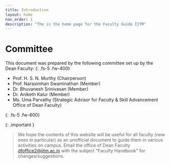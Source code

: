 ```yaml
---
title: Introduction
layout: home
nav_order: 1
description: "The is the home page for the Faculty Guide IITM"
---
```


# Committee

This document was prepared by the following committee set up by the Dean Faculty:
{: .fs-5 .fw-400}
* Prof. H. S. N. Murthy (Chairperson)
* Prof. Narasimhan Swaminathan (Member)
* Dr. Bhuvanesh Srinivasan (Member)
* Dr. Aniketh Kalur (Member)
* Ms. Uma Parvathy (Strategic Advisor for Faculty & Skill Advancement Office of Dean Faculty)



{: .fs-5 .fw-600}

{: .important }
> We hope the contents of this website will be useful for all faculty (new ones in particular) as an unofficial document to guide them in various activities on campus. Email the office of Dean Faculty [dfoffice2@iitm.ac.in](mailto:dfoffice2@iitm.ac.in) with the subject "Faculty Handbook" for changes/suggestions.
